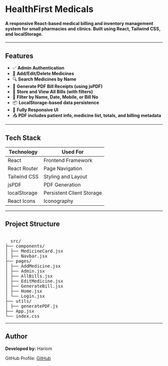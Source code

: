 # HealthFirst Medicals
#### A responsive React-based medical billing and inventory management system for small pharmacies and clinics. Built using React, Tailwind CSS, and localStorage.

---
## Features

- ✅ **Admin Authentication**
- 💊 **Add/Edit/Delete Medicines**
- 🔍 **Search Medicines by Name**
- 🧾 **Generate PDF Bill Receipts (using jsPDF)**
- 📁 **Store and View All Bills (with filters)**
- 📅 **Filter by Name, Date, Mobile, or Bill No**
- 📦 **LocalStorage-based data persistence**
- 📱 **Fully Responsive UI**
- 📤 **PDF includes patient info, medicine list, totals, and billing metadata**

---

## Tech Stack

| Technology     | Used For                  |
|----------------|---------------------------|
| React          | Frontend Framework        |
| React Router   | Page Navigation           |
| Tailwind CSS   | Styling and Layout        |
| jsPDF          | PDF Generation            |
| localStorage   | Persistent Client Storage |
| React Icons    | Iconography               |

---

## Project Structure

<pre> 
  src/
├── components/
│ ├── MedicineCard.jsx
│ ├── Navbar.jsx
├── pages/
│ ├── AddMedicine.jsx
│ ├── Admin.jsx
│ ├── AllBills.jsx
│ ├── EditMedicine.jsx
│ ├── GenerateBill.jsx
│ ├── Home.jsx
│ └── Login.jsx
├── utils/
│ ├── generatePDF.js
├── App.jsx
└── index.css
</pre>

---

## Author
**Developed by:** Hariom

GitHub Profile: [GitHub](https://github.com/hariom24777)
